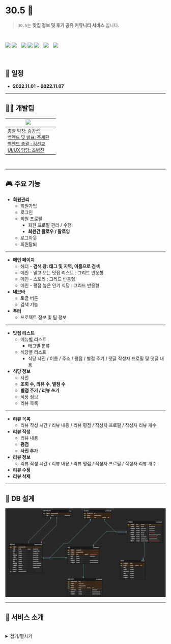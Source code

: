 # 30.5 🍔

> `30.5`는 **맛집 정보 및 후기 공유 커뮤니티 서비스** 입니다.

<br/>

<img src="https://img.shields.io/badge/HTML5-E34F26?style=flat-square&logo=HTML5&logoColor=ffffff"/> <img src="https://img.shields.io/badge/CSS3-1572B6?style=flat-square&logo=CSS3&logoColor=ffffff"/>　<img src="https://img.shields.io/badge/Python-3776AB?style=flat-square&logo=Python&logoColor=ffffff"/> <img src="https://img.shields.io/badge/Django-092E20?style=flat-square&logo=Django&logoColor=ffffff"/> <img src="https://img.shields.io/badge/Visual Studio Code-007ACC?style=flat-square&logo=Visual Studio Code&logoColor=ffffff"/>　<img src="https://img.shields.io/badge/Git-F05032?style=flat-square&logo=Git&logoColor=ffffff"/>　<img src="https://img.shields.io/badge/GitHub-181717?style=flat-square&logo=GitHub&logoColor=ffffff"/>

<br/>

## **📅 일정**

- **2022.11.01 ~ 2022.11.07**

---

## **🧑‍💻 개발팀**

<a href="https://github.com/1c0332zz/Django_PJT_30.5/graphs/contributors">

| <img src="https://contrib.rocks/image?repo=1c0332zz/Django_PJT_30.5" />                         |     |
| ----------------------------------------------------------------------------------------------- | --- |
| 총괄 팀장: 송강섭<br />백엔드 및 발표: 주세환<br />백엔드 총괄 : 김선교<br />UI/UX 담당: 조병진 |     |

</a>

<br/>

---

## **🎮 주요 기능**

- **회원관리**
  - 회원가입
  - 로그인
  - 회원 프로필
    - 회원 프로필 관리 / 수정
    - **회원간 팔로우 / 팔로잉**
  - 로그아웃
  - 회원탈퇴

---

- **메인 페이지**
  - 헤더 - **검색 창: 태그 및 지역, 이름으로 검색**
  - 메인 - 믿고 보는 맛집 리스트 : 그리드 반응형
  - 메인 - 스토리 : 그리드 반응형
  - 메인 - 평점 높은 인기 식당 : 그리드 반응형
- **네브바**
  - 토글 버튼
  - 검색 기능
- **푸터**
  - 프로젝트 정보 및 팀 정보

---

- **맛집 리스트**
  - 메뉴별 리스트
    - 태그별 분류
  - 식당별 리스트
    - 식당 사진 / 이름 / 주소 / 평점 / 별점 주기 / 댓글 작성자 프로필 및 댓글 내용
- **식당 정보**
  - 사진
  - **조회 수, 리뷰 수, 별점 수**
  - **별점 주기 / 리뷰 쓰기**
  - 식당 정보
  - 리뷰 목록

---

- **리뷰 목록**
  - 리뷰 작성 시간 / 리뷰 내용 / 리뷰 평점 / 작성자 프로필 / 작성자 리뷰 개수
- **리뷰 작성**
  - 리뷰 내용
  - **평점**
  - **사진 추가**
- **리뷰 정보**
  - 리뷰 작성 시간 / 리뷰 내용 / 리뷰 평점 / 작성자 프로필 / 작성자 리뷰 개수
- **리뷰 수정**
- **리뷰 삭제**

---

## **🧩 DB 설계**

![](./img/DB.png)

---

## **🍔 서비스 소개**

<br/>

<details>
<summary>접기/펼치기</summary>

### **1. 메인화면**

![](./img/main-01.png)
![](./img/main-02.png)
![](./img/main-03.png)

- 메인화면에서는 식당을 찾아볼 수 있도록 `검색창과 베스트 맛집 리스트, 최근 맛집 스토리, 평점이 높은 식당`으로 구성되었습니다.

---

### **2. 맛집 리스트**

#### 2-1. 메뉴별 리스트

![](./img/top_list.png)

- 메뉴별 리스트에서는 베스트 맛집 `카테고리별로 확인`할 수 있습니다.

<br />

#### 2-2. 식당별 리스트

![](./img/list.png)

- 식당별 리스트에서는 조회수, 식당 정보, 최근 리뷰 내용과 날짜를 `간략하게 확인`할 수 있습니다.
- `별점(가고싶다) 등록이 가능`합니다.

---

### **3. 식당 정보**

![](./img/restaurant_detail-01.png)
![](./img/restaurant_detail-02.png)

- 식당 위치와 정보, 조회수, 리뷰수, 별점수를 `자세히 확인`할 수 있습니다.
- `리뷰 등록`과 `별점(가고싶다) 등록`이 가능합니다.
- `리뷰 목록`을 확인할 수 있습니다.

---

### **4. 리뷰**

#### 4-1. 리뷰 작성

![](./img/review_create.png)

- 리뷰에는 `리뷰 내용과 평점, 사진을 작성`할 수 있습니다.
- `평점은 1~5점까지` 줄 수 있으며, 리뷰 목록에서는 `3점을 기준으로 맛있다, 괜찮다, 별로라는 이모지로 출력`됩니다.

<br />

#### 4-2. 리뷰 정보

![](./img/review_detail.png)

- `본인이 작성한 리뷰에서만 수정, 삭제가 가능`합니다.
- 본인이 작성하지 않았다면 `프로필 사진을 눌러 다른 유저의 프로필로 이동`합니다.

---

### **4. 스토리**

#### 4-1. 스토리 리스트

![](./img/story_list-01.png)
![](./img/story_list-02.png)

- 스토리는 `권한받은 유저만 사용이 가능`합니다.

<br />

#### 4-2. 스토리 정보

![](./img/story_detail-01.png)
![](./img/story_detail-02.png)
![](./img/story_detail-03.png)

- `summernote 사용`해 스토리 작성시 사진과 텍스트 입력이 가능하도록 하였습니다.
- 긴 글을 보고 난 이후에는 `다른 스토리를 손쉽게 찾아 볼 수 있도록 현재 스토리를 제외한 나머지 최근 스토리`를 볼 수 있게 하였습니다.

---

### **4. 회원**

#### 5-1. 회원 정보

![](./img/profile-01.png)
![](./img/profile-02.png)

- 회원 정보에서는 `회원이 작성한 리뷰`와 `회원간 팔로우 수를 확인`할 수 있습니다.
- `별점(가고싶다)을 준 식당의 목록을 확인`할 수 있습니다.
- 식당 사진에 마우스를 올리면 `식당에 별점을 준 회원 수와 식당의 리뷰 수를 확인`할 수 있습니다.
- `회원 정보 수정 및 삭제가 가능`합니다.

<br />

#### 5-2. 회원 간 팔로우

![](./img/profile_follow.png)

- `회원간 팔로우가 가능`합니다.

---
## 💡KPT

### Keep

* 화면 디자인 부터 기능 설계까지 계획하면서 개발을 구현하는 과정을 통해 프로젝트를 완성하기 까지 시간 분배와 기능 구현을 할 수 있었던 것 같습니다. 
* 팀원 모두 소통하는 자세와 의견을 수용하는 자세로 프로젝트에 임하여 각자의 역할 분담과 이에 맞는 기능 구현을 원활하게 진행할 수 있었습니다.
* 같이 오류 메시지를 보면서 왜 안 되는지 고민했을 때 든든했던 것 같습니다.
* 문제 해결에서 앞서 팀원 간 의사소통은 필수라는 생각이 들었습니다.

### Problem

- 스스로의 실력적 한계를 적나라하게 볼 수 있었던 시간이었습니다.
- 기간이 짧아 많은 기능을 도전해보지 못했다
- 기능 구현 / 식당 디테일 사진 회전목마

### Try

- 서로 소통해서 문제를 어떻게 해결하는게 가장 깔끔할 지 협력했다.
- 코딩을 잘한다는 것은 얼마나 코드를 잘 읽고 검색해서 활용하냐 인 것 같다👍



---

## 🎉소감

- 일단 팀원들에게 감사합니다. 많이 부족했는데 화 한번 안내고 너무 잘 도와 줬습니다.
- 많이 배웠고 평소 궁금하던 것들을 같은 입장에서 물어볼 수 있어서 좋았습니다.
- 혼자 공부하며 어려웠던 부분을 팀원과 같이 하면서 많이 배웠습니다.
- 소통 뿐만 아니라, 프로젝트에 참여하는 자세를 배울 수 있었습니다.



</details>
